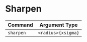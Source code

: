 # Sharpen

| Command   | Argument Type 
|------------|--------------
| `sharpen`    | `<radius>{xsigma}`


